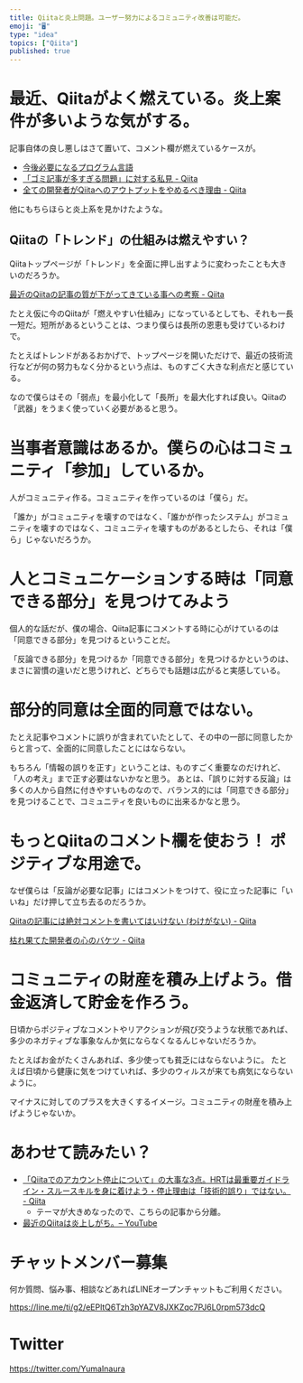 ```yaml
---
title: Qiitaと炎上問題。ユーザー努力によるコミュニティ改善は可能だ。
emoji: "🖥"
type: "idea"
topics: ["Qiita"]
published: true
---
```



# 最近、Qiitaがよく燃えている。炎上案件が多いような気がする。

記事自体の良し悪しはさて置いて、コメント欄が燃えているケースが。

- [今後必要になるプログラム言語 ](https://qiita.com/administrator1974/items/387aab2a42bf57e3b215)
- [「ゴミ記事が多すぎる問題」に対する私見 - Qiita](https://qiita.com/akira_/items/c8881dcde93d4cb035c7)
- [全ての開発者がQiitaへのアウトプットをやめるべき理由 - Qiita](https://qiita.com/qiitadaisuki/items/2160a390ce91283707a1)

他にもちらほらと炎上系を見かけたような。

## Qiitaの「トレンド」の仕組みは燃えやすい？

Qiitaトップページが「トレンド」を全面に押し出すように変わったことも大きいのだろうか。

[最近のQiitaの記事の質が下がってきている事への考察 - Qiita](https://qiita.com/wannabe/items/294b34334a94e8e3618c)

たとえ仮に今のQiitaが「燃えやすい仕組み」になっているとしても、それも一長一短だ。短所があるということは、つまり僕らは長所の恩恵も受けているわけで。

たとえばトレンドがあるおかげで、トップページを開いただけで、最近の技術流行などが何の努力もなく分かるという点は、ものすごく大きな利点だと感じている。

なので僕らはその「弱点」を最小化して「長所」を最大化すれば良い。Qiitaの「武器」をうまく使っていく必要があると思う。

# 当事者意識はあるか。僕らの心はコミュニティ「参加」しているか。

人がコミュニティ作る。コミュニティを作っているのは「僕ら」だ。

「誰か」がコミュニティを壊すのではなく、「誰かが作ったシステム」がコミュニティを壊すのではなく、コミュニティを壊すものがあるとしたら、それは「僕ら」じゃないだろうか。

# 人とコミュニケーションする時は「同意できる部分」を見つけてみよう

個人的な話だが、僕の場合、Qiita記事にコメントする時に心がけているのは「同意できる部分」を見つけるということだ。

「反論できる部分」を見つけるか「同意できる部分」を見つけるかというのは、まさに習慣の違いだと思うけれど、どちらでも話題は広がると実感している。

# 部分的同意は全面的同意ではない。

たとえ記事やコメントに誤りが含まれていたとして、その中の一部に同意したからと言って、全面的に同意したことにはならない。

もちろん「情報の誤りを正す」ということは、ものすごく重要なのだけれど、「人の考え」まで正す必要はないかなと思う。
あとは、「誤りに対する反論」は多くの人から自然に付きやすいものなので、バランス的には「同意できる部分」を見つけることで、コミュニティを良いものに出来るかなと思う。

# もっとQiitaのコメント欄を使おう！ ポジティブな用途で。

なぜ僕らは「反論が必要な記事」にはコメントをつけて、役に立った記事に「いいね」だけ押して立ち去るのだろうか。

[Qiitaの記事には絶対コメントを書いてはいけない (わけがない) - Qiita](https://qiita.com/YumaInaura/items/5532cb4eea013b2f4a4b)

[枯れ果てた開発者の心のバケツ - Qiita](https://qiita.com/rana_kualu/items/a033d3df87e022d0c456)

# コミュニティの財産を積み上げよう。借金返済して貯金を作ろう。

日頃からポジティブなコメントやリアクションが飛び交うような状態であれば、多少のネガティブな事象なんか気にならなくなるんじゃないだろうか。

たとえばお金がたくさんあれば、多少使っても貧乏にはならないように。
たとえば日頃から健康に気をつけていれば、多少のウィルスが来ても病気にならないように。

マイナスに対してのプラスを大きくするイメージ。コミュニティの財産を積み上げようじゃないか。

# あわせて読みたい？


- [「Qiitaでのアカウント停止について」の大事な3点。HRTは最重要ガイドライン・スルースキルを身に着けよう・停止理由は「技術的誤り」ではない。 - Qiita](https://qiita.com/YumaInaura/items/eb71e0a85fe906581971)
  - テーマが大きめなったので、こちらの記事から分離。
- [最近のQiitaは炎上しがち。– YouTube](https://www.youtube.com/watch?v=kXQcbSstbbo)








<!-- Update From Qiita API -->

# チャットメンバー募集


何か質問、悩み事、相談などあればLINEオープンチャットもご利用ください。

https://line.me/ti/g2/eEPltQ6Tzh3pYAZV8JXKZqc7PJ6L0rpm573dcQ





# Twitter


https://twitter.com/YumaInaura


<!-- Update From Qiita API -->


